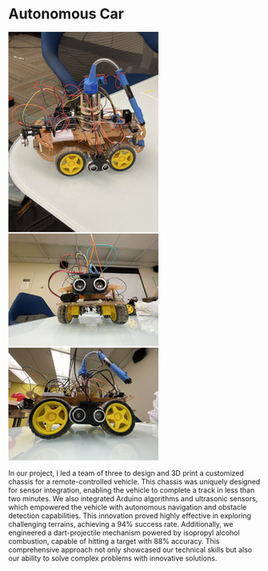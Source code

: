 # Autonomous Car


<p float="left">
  <img src="https://github.com/moezdurrani/Autonomous-Car/blob/main/Car01.jpg" width="300" />
  <img src="https://github.com/moezdurrani/Autonomous-Car/blob/main/Car02.jpg" width="300"/>
   <img src="https://github.com/moezdurrani/Autonomous-Car/blob/main/Car03.jpg" width="300"/>
</p>
<p float="left">
 
</p>


In our project, I led a team of three to design and 3D print a customized chassis for a remote-controlled vehicle. This chassis was uniquely designed for sensor integration, enabling the vehicle to complete a track in less than two minutes. We also integrated Arduino algorithms and ultrasonic sensors, which empowered the vehicle with autonomous navigation and obstacle detection capabilities. This innovation proved highly effective in exploring challenging terrains, achieving a 94% success rate. Additionally, we engineered a dart-projectile mechanism powered by isopropyl alcohol combustion, capable of hitting a target with 88% accuracy. This comprehensive approach not only showcased our technical skills but also our ability to solve complex problems with innovative solutions.
